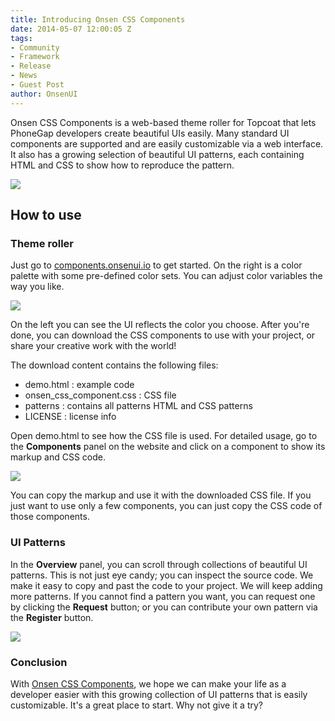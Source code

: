 ```yaml
---
title: Introducing Onsen CSS Components
date: 2014-05-07 12:00:05 Z
tags:
- Community
- Framework
- Release
- News
- Guest Post
author: OnsenUI
---
```


Onsen CSS Components is a web-based theme roller for Topcoat that lets PhoneGap developers create beautiful UIs easily. Many standard UI components are supported and are easily customizable via a web interface. It also has a growing selection of beautiful UI patterns, each containing HTML and CSS to show how to reproduce the pattern.

[![](/blog/uploads/2014-05/overview.png)](http://components.onsenui.io)

## How to use

### Theme roller

Just go to [components.onsenui.io](http://components.onsenui.io) to get started. On the right is a color palette with some pre-defined color sets. You can adjust color variables the way you like.

![](/blog/uploads/2014-05/red-color.png)

On the left you can see the UI reflects the color you choose. After you're done, you can download the CSS components to use with your project, or share your creative work with the world!

The download content contains the following files:

- demo.html : example code
- onsen\_css\_component.css : CSS file
- patterns : contains all patterns HTML and CSS patterns
- LICENSE : license info

Open demo.html to see how the CSS file is used. For detailed usage, go to the **Components** panel on the website and click on a component to show its markup and CSS code.

![](/blog/uploads/2014-05/customize.png)

You can copy the markup and use it with the downloaded CSS file. If you just want to use only a few components, you can just copy the CSS code of those components.

### UI Patterns

In the **Overview** panel, you can scroll through collections of beautiful UI patterns. This is not just eye candy; you can inspect the source code. We make it easy to copy and past the code to your project. We will keep adding more patterns. If you cannot find a pattern you want, you can request one by clicking the **Request** button; or you can contribute your own pattern via the **Register** button.

![](/blog/uploads/2014-05/components.png)

### Conclusion

With [Onsen CSS Components](http://components.onsenui.io), we hope we can make your life as a developer easier with this growing collection of UI patterns that is easily customizable. It's a great place to start. Why not give it a try?
